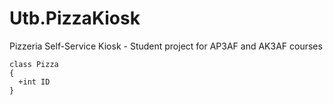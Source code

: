 # Utb.PizzaKiosk
Pizzeria Self-Service Kiosk - Student project for AP3AF and AK3AF courses

```mermaid
class Pizza
{
  +int ID
}
```
